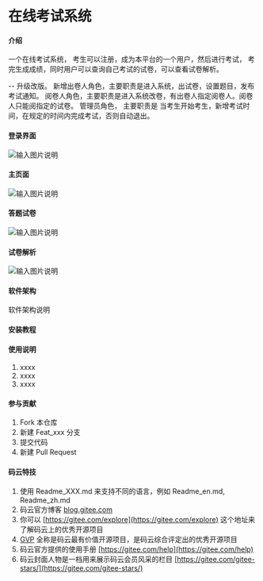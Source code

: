# 在线考试系统

#### 介绍
一个在线考试系统，
考生可以注册，成为本平台的一个用户，然后进行考试，
考完生成成绩，同时用户可以查询自己考试的试卷，可以查看试卷解析。

-- 升级改版。
 新增出卷人角色，主要职责是进入系统，出试卷，设置题目，发布考试通知。
 阅卷人角色，主要职责是进入系统改卷，有出卷人指定阅卷人。阅卷人只能阅指定的试卷。
 管理员角色， 主要职责是
 当考生开始考生，新增考试时间，在规定的时间内完成考试，否则自动退出。

#### 登录界面
![输入图片说明](https://images.gitee.com/uploads/images/2019/1230/002033_67c3bbda_5362924.png "login.png")


#### 主页面
![输入图片说明](https://images.gitee.com/uploads/images/2019/1230/002104_6cf2be33_5362924.png "main.png")

#### 答题试卷
![输入图片说明](https://images.gitee.com/uploads/images/2019/1230/002200_a55ab7c8_5362924.png "card.png")

#### 试卷解析
![输入图片说明](https://images.gitee.com/uploads/images/2019/1230/002226_a748a795_5362924.png "paper.png")

#### 软件架构
软件架构说明


#### 安装教程


#### 使用说明

1.  xxxx
2.  xxxx
3.  xxxx

#### 参与贡献

1.  Fork 本仓库
2.  新建 Feat_xxx 分支
3.  提交代码
4.  新建 Pull Request


#### 码云特技

1.  使用 Readme\_XXX.md 来支持不同的语言，例如 Readme\_en.md, Readme\_zh.md
2.  码云官方博客 [blog.gitee.com](https://blog.gitee.com)
3.  你可以 [https://gitee.com/explore](https://gitee.com/explore) 这个地址来了解码云上的优秀开源项目
4.  [GVP](https://gitee.com/gvp) 全称是码云最有价值开源项目，是码云综合评定出的优秀开源项目
5.  码云官方提供的使用手册 [https://gitee.com/help](https://gitee.com/help)
6.  码云封面人物是一档用来展示码云会员风采的栏目 [https://gitee.com/gitee-stars/](https://gitee.com/gitee-stars/)
